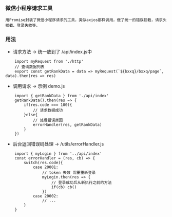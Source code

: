 ###    微信小程序请求工具

    用Promise封装了微信小程序请求的工具，类似axios那样调用，做了统一的错误拦截，请求头拦截、登录失效等。

###   用法

+ 请求方法 -> 统一放到了 /api/index.js中
```
    import myRequest from './http'
    // 查询数据列表
    export const getRankData = data => myRequest(`${bxxq}/bxxq/page`, data).then(res => res)
```

+ 调用请求 -> 示例 demo.js
```
    import { getRankData } from './api/index'
    getRankData().then(res => {
        if(res.code === 100){
            // 请求数据成功
        }else{
            // 处理错误原因
            errorHandler(res, getRankData)
        }
    })
```

+ 后台返回错误码处理 -> /utils/errorHandler.js
```
    import { myLogin } from '../api/index'
    const errorHandler = (res, cb) => {
        switch(res.code){
            case 20001:
                // token 失效 需要重新登录
                myLogin.then(res => {
                    // 登录成功后从新执行之前的方法
                    if(cb) cb()
                })
            case 20002:
                // ...
        }
    }
```